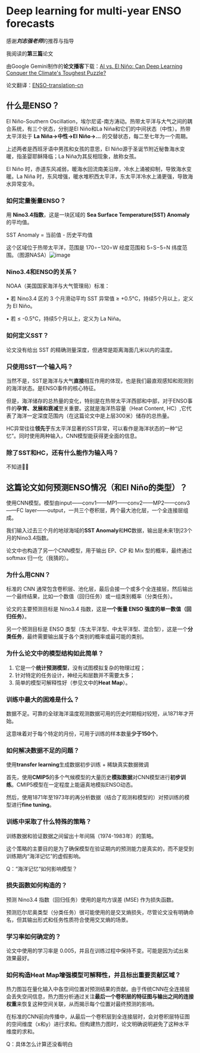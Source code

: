 # Deep learning for multi-year ENSO forecasts

感谢***刘志强老师***的推荐与指导

我阅读的**第三篇**论文

由Google Gemini制作的**论文播客**下载：[AI vs. El Niño: Can Deep Learning Conquer the Climate's Toughest Puzzle?](https://github.com/angziii/Deep_learning_for_multi-year_ENSO_forecasts/blob/main/AI%20vs.%20El%20Nin%CC%83o%20%20Can%20Deep%20Learning%20Conquer%20the%20Climate's%20Toughest%20Puzzle.wav)

论文翻译：[ENSO-translation-cn](https://github.com/angziii/Deep_learning_for_multi-year_ENSO_forecasts/blob/main/ENSO-translation-cn.md)

## 什么是ENSO？

El Niño-Southern Oscillation，埃尔尼诺-南方涛动。热带太平洋与大气之间的耦合系统，有三个状态，分别是El Niño和La Niña和它们的中间状态（中性）。热带太平洋处于 **La Niña->中性->El Niño->...** 的交替状态，每二至七年为一个周期。

上述两者是西班牙语中男孩和女孩的意思，El Niño源于圣诞节附近秘鲁海水变暖，指圣婴耶稣降临；La Niña为其反相现象，故称女孩。

El Niño 时，赤道东风减弱，暖海水回流南美沿岸，冷水上涌被抑制，导致海水变暖。La Niña 时，东风增强，暖水堆积西太平洋，东太平洋冷水上涌更强，导致海水异常变冷。

### 如何定量衡量ENSO？

用 **Nino3.4指数**，这是一块区域的 **Sea Surface Temperature(SST) Anomaly** 的平均值。

SST Anomaly = 当前值 - 历史平均值

这个区域位于热带太平洋，范围是 170∘−120∘W 经度范围和 5∘S−5∘N 纬度范围。（图源NASA）![image](https://github.com/user-attachments/assets/962d45b3-8754-42c4-9040-13c904b06b17)


### Nino3.4和ENSO的关系？

NOAA（美国国家海洋与大气管理局）标准：
	
 •	若 Nino3.4 区的 3 个月滑动平均 SST 异常值 ≥ +0.5°C，持续5个月以上，定义为 El Niño。

 •	若 ≤ -0.5°C，持续5个月以上，定义为 La Niña。

### 如何定义SST？

论文没有给出 SST 的精确测量深度，但通常是距离海面几米以内的温度。

### 只使用SST一个输入吗？

当然不是，SST是海洋与大气**直接**相互作用的体现，也是我们最直观感知和观测到的海洋状态。是ENSO事件的核心特征。

但是，海洋储存的总热量的变化，特别是在热带太平洋西部和中部，对于ENSO事件的**孕育、发展和衰减**至关重要。这就是海洋热容量（Heat Content, HC）,它代表了海洋一定深度范围内（在这篇论文中是上层300米）储存的总热量。

HC异常往往**领先于**东太平洋显著的SST异常，可以看作是海洋状态的一种“记忆”。同时使用两种输入，CNN模型能获得更全面的信息。

### 除了SST和HC，还有什么能作为输入吗？

不知道🤷‍♀️

## 这篇论文如何预测ENSO情况（和El Niño的类型）？

使用CNN模型。模型由input——conv1——MP1——conv2——MP2——conv3——FC layer——output，一共三个卷积层，两个最大池化层，一个全连接层组成。

我们输入过去三个月的地球海域的**SST Anomaly**和**HC**数据，输出是未来1到23个月的Nino3.4指数。

论文中也构造了另一个CNN模型，用于输出 EP、CP 和 Mix 型的概率，最终通过 softmax 归一化（我猜的）。

### 为什么用CNN？

标准的 CNN 通常包含卷积层、池化层，最后会接一个或多个全连接层，然后输出一个最终结果，比如一个数值（回归任务）或一组类别概率（分类任务）。

论文的主要预测目标是 Nino3.4 指数，这是**一个衡量 ENSO 强度的单一数值（回归任务）**。

另一个预测目标是 ENSO 类型（东太平洋型、中太平洋型、混合型），这是一个**分类任务**，最终需要输出属于各个类别的概率或最可能的类别。

### 为什么论文中的模型结构如此简单？

1. 它是一个**统计预测模型**，没有试图模拟复杂的物理过程；
2. 针对特定的任务设计，神经元和层数并不需要太多；
3. 简单的模型可解释性好（参见文中的**Heat Map**）。

### 训练中最大的困难是什么？

数据不足。可靠的全球海洋温度观测数据可用的历史时期相对较短，从1871年才开始。

这意味着对于每个特定的月份，可用于训练的样本数量**少于150个**。

### 如何解决数据不足的问题？

使用**transfer learning**生成数据初步训练 + 稀缺真实数据微调

首先，使用**CMIP5**的多个气候模型的大量历史**模拟数据**对CNN模型进行**初步训练**。CMIP5模型在一定程度上能逼真地模拟ENSO动态。

然后，使用1871年至1973年的再分析数据（结合了观测和模型的）对预训练的模型进行**fine tuning**。

### 训练中采取了什么特殊的策略？

训练数据和验证数据之间留出十年间隔（1974-1983年）的策略。

这个策略的主要目的是为了确保模型在验证期内的预测能力是真实的，而不是受到训练期内“海洋记忆”的虚假影响。

Q：“海洋记忆“如何影响模型？

### 损失函数如何构造的？

预测 Nino3.4 指数（回归任务）使用的是均方误差 (MSE) 作为损失函数。

预测厄尔尼奥类型（分类任务）很可能使用的是交叉熵损失，尽管论文没有明确命名，但其输出形式和任务性质符合使用交叉熵的场景。

### 学习率如何确定的？

论文中使用的学习率是 0.005，并且在训练过程中保持不变。可能是因为试出来效果最好。

### 如何构造Heat Map增强模型可解释性，并且标出重要贡献区域？

热力图旨在量化输入中各空间位置对预测结果的贡献。由于传统CNN在全连接层会丢失空间信息，热力图分析通过关注**最后一个卷积层的特征图与输出之间的连接权重**来恢复这种空间关联，从而揭示每个位置对最终预测的影响。

在标准的CNN前向传播中，从最后一个卷积层到全连接层时，会对卷积层特征图的空间维度（x和y）进行求和。但构建热力图时，论文明确说明避免了这种水平维度的求和。

Q：具体怎么计算还没看明白
